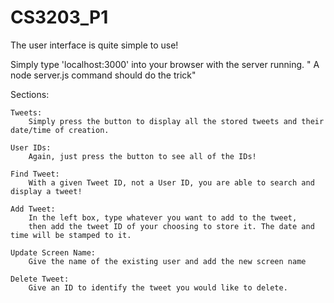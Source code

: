 # CS3203_P1
The user interface is quite simple to use!

Simply type 'localhost:3000' into your browser with the server running.
" A node server.js command should do the trick"

Sections:

    Tweets:
        Simply press the button to display all the stored tweets and their date/time of creation.

    User IDs:
        Again, just press the button to see all of the IDs!

    Find Tweet:
        With a given Tweet ID, not a User ID, you are able to search and display a tweet!

    Add Tweet:
        In the left box, type whatever you want to add to the tweet, 
        then add the tweet ID of your choosing to store it. The date and time will be stamped to it.

    Update Screen Name:
        Give the name of the existing user and add the new screen name

    Delete Tweet:
        Give an ID to identify the tweet you would like to delete.

